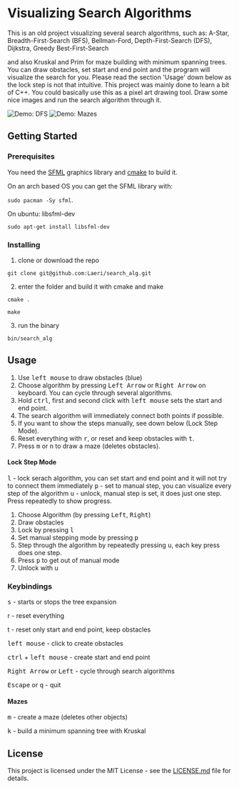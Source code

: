 # Visualizing Search Algorithms
This is an old project visualizing several search algorithms, such as:
A-Star, Breadth-First-Search (BFS), Bellman-Ford, Depth-First-Search (DFS), Dijkstra, Greedy Best-First-Search

and also Kruskal and Prim for maze building with minimum spanning trees.
You can draw obstacles, set start and end point and the program will visualize the search for you.
Please read the section 'Usage' down below as the lock step is not that intuitive.
This project was mainly done to learn a bit of C++.
You could basically use this as a pixel art drawing tool.
Draw some nice images and run the search algorithm through it.

![Demo: DFS](examples/example_dfs.gif)
![Demo: Mazes](examples/example_mazes.gif)

## Getting Started

### Prerequisites
You need the [SFML](https://www.sfml-dev.org/) graphics library and 
[cmake](https://cmake.org/) to build it.

On an arch based OS you can get the SFML library with:

`sudo pacman -Sy sfml`.

On ubuntu: libsfml-dev

`sudo apt-get install libsfml-dev`

### Installing

1. clone or download the repo

`git clone git@github.com:Laeri/search_alg.git`

2. enter the folder and build it with cmake and make

`cmake .`

`make`

3. run the binary

`bin/search_alg`

## Usage
1. Use <kbd>left mouse</kbd> to draw obstacles (blue)
2. Choose algorithm by pressing <kbd>Left Arrow</kbd> or <kbd>Right Arrow</kbd> on keyboard. You can cycle through several algorithms.
3. Hold <kbd>ctrl</kbd>, first and second click with <kbd>left mouse</kbd> sets the start and end point.
4. The search algorithm will immediately connect both points if possible.
5. If you want to show the steps manually, see down below (Lock Step Mode).
6. Reset everything with <kbd>r</kbd>, or reset and keep obstacles with <kbd>t</kbd>.
7. Press <kbd>m</kbd> or <kbd>n</kbd> to draw a maze (deletes obstacles).
#### Lock Step Mode
<kbd>l</kbd> - lock serach algorithm, you can set start and end point and it will not try to connect them immediately
<kbd>p</kbd> - set to manual step, you can visualize every step of the algorithm
<kbd>u</kbd> - unlock, manual step is set, it does just one step. Press repeatedly to show progress.

1. Choose Algorithm (by pressing <kbd>Left</kbd>, <kbd>Right</kbd>)
2. Draw obstacles
3. Lock by pressing <kbd>l</kbd>
4. Set manual stepping mode by pressing <kbd>p</kbd>
5. Step through the algorithm by repeatedly pressing <kbd>u</kbd>, each key press does one step.
6. Press <kbd>p</kbd> to get out of manual mode
7. Unlock with <kbd>u</kbd>

### Keybindings
<kbd>s</kbd> - starts or stops the tree expansion

<kdb>r</kbd> - reset everything

<kdb>t</kbd> - reset only start and end point, keep obstacles

<kbd>left mouse</kbd> - click to create obstacles

<kbd>ctrl</kbd> + <kbd>left mouse</kbd> - create start and end point

<kbd>Right Arrow</kbd> or <kbd>Left</kbd> - cycle through search algorithms

<kbd>Escape</kbd> or <kbd>q</kbd> - quit

#### Mazes

<kbd>m</kbd> - create a maze (deletes other objects)

<kbd>k</kbd> - build a minimum spanning tree with Kruskal


## License
This project is licensed under the MIT License - see the [LICENSE.md](LICENSE.md) file
for details.
